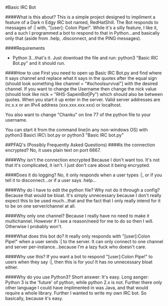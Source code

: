 #Basic IRC Bot

####What is this about?
This is a simple project designed to impliment a feature of a Dark n Edgy IRC bot named, RedHatShill. The Bot responds to messages of :| with, "[user]: Colon Pipe!". While it's a silly feature, I like it, and a such I programmed a bot to respond to that in Python...and basically only that (aside from .help, .disconnect, and the PING messages). 

####Requirements
* Python 3...that's it. Just download the file and run: python3 "Basic IRC Bot.py" and it should run.

####How to use
First you need to open up Basic IRC Bot.py and find where it says channel and replace what it says in the quotes after the equal sign (should look something like channel = "#schoolsurvival"] with the desired channel. If you want to change the Username then change the nick value (should look like nick = "RHS-SapeinBot|Py") which should also be between quotes. When you start it up enter in the server. Valid server addresses are irc.x.x or an IPv4 address (xxx.xxx.xxx.xxx) or localhost. 

You also want to change "Chanku" on line 77 of the python file to your username. 

You can start it from the command line(in any non-windows OS) with python3 Basic\ IRC\ bot.py or python3 "Basic IRC bot.py" 

##PFAQ's (Possibly Frequently Asked Questions)
####Is the connection encrypted?
No, it uses plain text on port 6667. 

####Why isn't the connection encrypted
Because I don't want too. It's not that it's complicated, it isn't. I just don't care about it being encrypted.

####Does it do logging?
No, it only responds when a user types :|, or if you tell it to disconnect...or if a user says .help...

####Why do I have to edit the python file? Why not do it through a config?
Because that would be bloat. It's simply unnecessary because I don't really expect this to be used much...that and the fact that I only really intend for it to be on one server/channel at all.

####Why only one channel?
Because I really have no need to make it multichannel. However if I see a reason/need for me to do so then I will. Otherwise I probably won't. 

####What does this bot do?
It really only responds with "[user]:Colon Pipe!" when a user sends :| to the server. It can only connect to one channel and server per-instance...because I'm a lazy fuck who doesn't care. 

####Why use this?
If you want a bot to respond "[user]:Colon Pipe!" to users when they say :|, then this is for you! It has no unnecessary bloat either. 

####Why do you use Python3?
Short answer: It's easy.
Long asnger: Python 3 is the 'future' of python, while python 2.x is not. Further there only other language I could have implimented in was Java, and that would require a whole library. Further I wanted to write my own IRC bot. So basically, because it's easy. 
